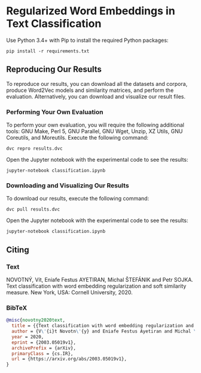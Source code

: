 Regularized Word Embeddings in Text Classification
==================================================
Use Python 3.4+ with Pip to install the required Python packages:

    pip install -r requirements.txt

Reproducing Our Results
-----------------------
To reproduce our results, you can download all the datasets and corpora,
produce Word2Vec models and similarity matrices, and perform the evaluation.
Alternatively, you can download and visualize our result files.

### Performing Your Own Evaluation
To perform your own evaluation, you will require the following additional
tools: GNU Make, Perl 5, GNU Parallel, GNU Wget, Unzip, XZ Utils, GNU
Coreutils, and Moreutils. Execute the following command:

    dvc repro results.dvc

Open the Jupyter notebook with the experimental code to see the results:

    jupyter-notebook classification.ipynb

### Downloading and Visualizing Our Results
To download our results, execute the following command:

    dvc pull results.dvc

Open the Jupyter notebook with the experimental code to see the results:

    jupyter-notebook classification.ipynb

Citing
------
### Text

NOVOTNÝ, Vít, Eniafe Festus AYETIRAN, Michal ŠTEFÁNIK and Petr SOJKA. Text
classification with word embedding regularization and soft similarity measure.
New York, USA: Cornell University, 2020.

### BibTeX
```bib
@misc{novotny2020text,
  title = {{Text classification with word embedding regularization and soft similarity measure}},
  author = {V\'{i}t Novotn\'{y} and Eniafe Festus Ayetiran and Michal \v{S}tef\'{a}nik and Petr Sojka},
  year = 2020,
  eprint = {2003.05019v1},
  archivePrefix = {arXiv},
  primaryClass = {cs.IR},
  url = {https://arxiv.org/abs/2003.05019v1},
}
```
